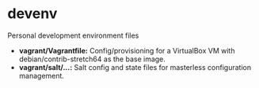 # devenv
Personal development environment files

* **vagrant/Vagrantfile:** Config/provisioning for a VirtualBox VM with debian/contrib-stretch64 as the base image.
* **vagrant/salt/...:** Salt config and state files for masterless configuration management.
